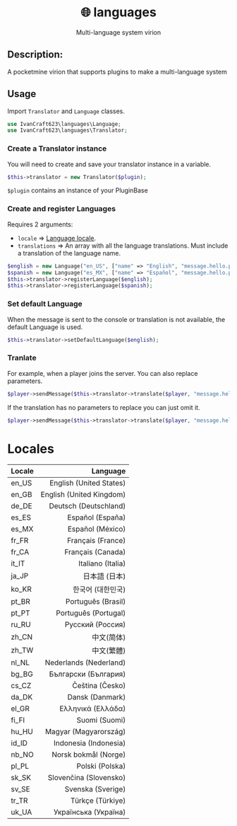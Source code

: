 <div align="center">
  <h1>🌐 languages</h1>
  <p>Multi-language system virion</p>
</div>

## Description:
A pocketmine virion that supports plugins to make a multi-language system

## Usage
Import `Translator` and `Language` classes.
```php
use IvanCraft623\languages\Language;
use IvanCraft623\languages\Translator;
```

### Create a Translator instance
You will need to create and save your translator instance in a variable.
```php
$this->translator = new Translator($plugin);
```
`$plugin` contains an instance of your PluginBase

### Create and register Languages
Requires 2 arguments:
- `locale` => [Language locale](#locales).
- `translations` => An array with all the language translations. Must include a translation of the language name.
```php
$english = new Language("en_US", ["name" => "English", "message.hello.player" => "Hi %name!", "message.hello.world" => "Hello world!"]);
$spanish = new Language("es_MX", ["name" => "Español", "message.hello.player" => "¡Hola %name!", "message.hello.world" => "¡Hola mundo!"]);
$this->translator->registerLanguage($english);
$this->translator->registerLanguage($spanish);
```

### Set default Language
When the message is sent to the console or translation is not available, the default Language is used.
```php
$this->translator->setDefaultLanguage($english);
```

### Tranlate
For example, when a player joins the server. You can also replace parameters.
```php
$player->sendMessage($this->translator->translate($player, "message.hello.player", ["%name" => $player->getName()]));
```
If the translation has no parameters to replace you can just omit it.
```php
$player->sendMessage($this->translator->translate($player, "message.hello.world"));
```

# Locales
| Locale | Language |
| :------------- | --------------------: |
| en_US         | English (United States) |
| en_GB         | English (United Kingdom) |
| de_DE         | Deutsch (Deutschland) |
| es_ES         | Español (España) |
| es_MX         | Español (México) |
| fr_FR         | Français (France) |
| fr_CA         | Français (Canada) |
| it_IT         | Italiano (Italia) |
| ja_JP         | 日本語 (日本)           |
| ko_KR         | 한국어 (대한민국)       |
| pt_BR         | Português (Brasil) |
| pt_PT         | Português (Portugal) |
| ru_RU         | Русский (Россия)     |
| zh_CN         | 中文(简体)             |
| zh_TW         | 中文(繁體)             |
| nl_NL         | Nederlands (Nederland) |
| bg_BG         | Български (България) |
| cs_CZ         | Čeština (Česko)       |
| da_DK         | Dansk (Danmark)       |
| el_GR         | Ελληνικά (Ελλάδα)       |
| fi_FI         | Suomi (Suomi)         |
| hu_HU         | Magyar (Magyarország) |
| id_ID         | Indonesia (Indonesia) |
| nb_NO         | Norsk bokmål (Norge)  |
| pl_PL         | Polski (Polska)      |
| sk_SK         | Slovenčina (Slovensko) |
| sv_SE         | Svenska (Sverige)    |
| tr_TR         | Türkçe (Türkiye)     |
| uk_UA         | Українська (Україна) |
